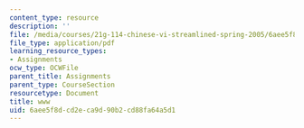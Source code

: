 ```yaml
---
content_type: resource
description: ''
file: /media/courses/21g-114-chinese-vi-streamlined-spring-2005/6aee5f8dcd2eca9d90b2cd88fa64a5d1_MIT21G_114S05_3_16f.pdf
file_type: application/pdf
learning_resource_types:
- Assignments
ocw_type: OCWFile
parent_title: Assignments
parent_type: CourseSection
resourcetype: Document
title: www
uid: 6aee5f8d-cd2e-ca9d-90b2-cd88fa64a5d1
---
```


